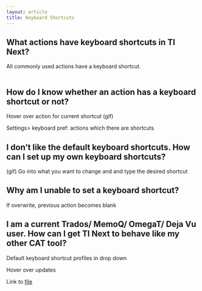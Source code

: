 ```yaml
---
layout: article
title: Keyboard Shortcuts
---
```



## What actions have keyboard shortcuts in TI Next?

All commonly used actions have a keyboard shortcut.
<br>&nbsp;

## How do I know whether an action has a keyboard shortcut or not?

Hover over action for current shortcut (gif)

Settings&gt; keyboard pref: actions which there are shortcuts

## I don’t like the default keyboard shortcuts. How can I set up my own keyboard shortcuts?

(gif) Go into what you want to change and and type the desired shortcut

## Why am I unable to set a keyboard shortcut?

If overwrite, previous action becomes blank

## I am a current Trados/ MemoQ/ OmegaT/ Deja Vu user. How can I get TI Next to behave like my other CAT tool?

Default keyboard shortcut profiles in drop down

Hover over updates

Link to [file](/uploads/bulkfileupload-sd.mp4)